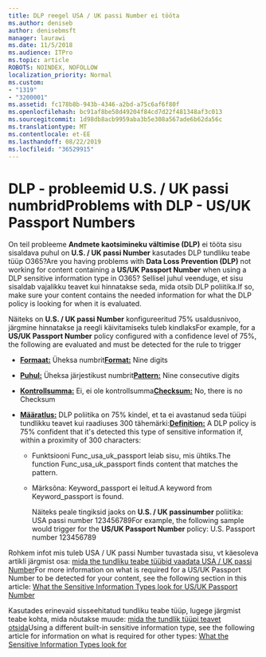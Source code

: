 ```yaml
---
title: DLP reegel USA / UK passi Number ei tööta
ms.author: deniseb
author: denisebmsft
manager: laurawi
ms.date: 11/5/2018
ms.audience: ITPro
ms.topic: article
ROBOTS: NOINDEX, NOFOLLOW
localization_priority: Normal
ms.custom:
- "1319"
- "3200001"
ms.assetid: fc178b8b-943b-4346-a2bd-a75c6af6f80f
ms.openlocfilehash: bc91af8be58d49204f84cd7d22f481348af3c013
ms.sourcegitcommit: 1d98db8acb9959aba3b5e308a567ade6b62da56c
ms.translationtype: MT
ms.contentlocale: et-EE
ms.lasthandoff: 08/22/2019
ms.locfileid: "36529915"
---
```

# <a name="problems-with-dlp---usuk-passport-numbers"></a><span data-ttu-id="03dbc-102">DLP - probleemid U.S. / UK passi numbrid</span><span class="sxs-lookup"><span data-stu-id="03dbc-102">Problems with DLP - US/UK Passport Numbers</span></span>

<span data-ttu-id="03dbc-103">On teil probleeme **Andmete kaotsimineku vältimise (DLP)** ei tööta sisu sisaldava puhul on **U.S. / UK passi Number** kasutades DLP tundliku teabe tüüp O365?</span><span class="sxs-lookup"><span data-stu-id="03dbc-103">Are you having problems with **Data Loss Prevention (DLP)** not working for content containing a **US/UK Passport Number** when using a DLP sensitive information type in O365?</span></span> <span data-ttu-id="03dbc-104">Sellisel juhul veenduge, et sisu sisaldab vajalikku teavet kui hinnatakse seda, mida otsib DLP poliitika.</span><span class="sxs-lookup"><span data-stu-id="03dbc-104">If so, make sure your content contains the needed information for what the DLP policy is looking for when it is evaluated.</span></span>
  
<span data-ttu-id="03dbc-105">Näiteks on **U.S. / UK passi Number** konfigureeritud 75% usaldusnivoo, järgmine hinnatakse ja reegli käivitamiseks tuleb kindlaks</span><span class="sxs-lookup"><span data-stu-id="03dbc-105">For example, for a **US/UK Passport Number** policy configured with a confidence level of 75%, the following are evaluated and must be detected for the rule to trigger</span></span>
  
- <span data-ttu-id="03dbc-106">**[Formaat:](https://docs.microsoft.com/office365/securitycompliance/what-the-sensitive-information-types-look-for#format-77)** Üheksa numbrit</span><span class="sxs-lookup"><span data-stu-id="03dbc-106">**[Format:](https://docs.microsoft.com/office365/securitycompliance/what-the-sensitive-information-types-look-for#format-77)** Nine digits</span></span>

- <span data-ttu-id="03dbc-107">**[Puhul:](https://docs.microsoft.com/office365/securitycompliance/what-the-sensitive-information-types-look-for#pattern-77)** Üheksa järjestikust numbrit</span><span class="sxs-lookup"><span data-stu-id="03dbc-107">**[Pattern:](https://docs.microsoft.com/office365/securitycompliance/what-the-sensitive-information-types-look-for#pattern-77)** Nine consecutive digits</span></span>

- <span data-ttu-id="03dbc-108">**[Kontrollsumma:](https://docs.microsoft.com/office365/securitycompliance/what-the-sensitive-information-types-look-for#checksum-76)** Ei, ei ole kontrollsumma</span><span class="sxs-lookup"><span data-stu-id="03dbc-108">**[Checksum:](https://docs.microsoft.com/office365/securitycompliance/what-the-sensitive-information-types-look-for#checksum-76)** No, there is no Checksum</span></span>

- <span data-ttu-id="03dbc-109">**[Määratlus:](https://docs.microsoft.com/office365/securitycompliance/what-the-sensitive-information-types-look-for#definition-77)** DLP poliitika on 75% kindel, et ta ei avastanud seda tüüpi tundlikku teavet kui raadiuses 300 tähemärki:</span><span class="sxs-lookup"><span data-stu-id="03dbc-109">**[Definition:](https://docs.microsoft.com/office365/securitycompliance/what-the-sensitive-information-types-look-for#definition-77)** A DLP policy is 75% confident that it's detected this type of sensitive information if, within a proximity of 300 characters:</span></span>

  - <span data-ttu-id="03dbc-110">Funktsiooni Func_usa_uk_passport leiab sisu, mis ühtiks.</span><span class="sxs-lookup"><span data-stu-id="03dbc-110">The function Func_usa_uk_passport finds content that matches the pattern.</span></span>

  - <span data-ttu-id="03dbc-111">Märksõna: Keyword_passport ei leitud.</span><span class="sxs-lookup"><span data-stu-id="03dbc-111">A keyword from Keyword_passport is found.</span></span>

    <span data-ttu-id="03dbc-112">Näiteks peale tingiksid jaoks on **U.S. / UK passinumber** poliitika: USA passi number 123456789</span><span class="sxs-lookup"><span data-stu-id="03dbc-112">For example, the following sample would trigger for the **US/UK Passport Number** policy: U.S. Passport number 123456789</span></span>

<span data-ttu-id="03dbc-113">Rohkem infot mis tuleb USA / UK passi Number tuvastada sisu, vt käesoleva artikli järgmist osa: [mida the tundliku teabe tüübid vaadata USA / UK passi Number](https://docs.microsoft.com/office365/securitycompliance/what-the-sensitive-information-types-look-for#us--uk-passport-number)</span><span class="sxs-lookup"><span data-stu-id="03dbc-113">For more information on what is required for a US/UK Passport Number to be detected for your content, see the following section in this article: [What the Sensitive Information Types look for US/UK Passport Number](https://docs.microsoft.com/office365/securitycompliance/what-the-sensitive-information-types-look-for#us--uk-passport-number)</span></span>
  
<span data-ttu-id="03dbc-114">Kasutades erinevaid sisseehitatud tundliku teabe tüüp, lugege järgmist teabe kohta, mida nõutakse muude: [mida the tundlik tüüpi teavet otsida](https://docs.microsoft.com/office365/securitycompliance/what-the-sensitive-information-types-look-for)</span><span class="sxs-lookup"><span data-stu-id="03dbc-114">Using a different built-in sensitive information type, see the following article for information on what is required for other types: [What the Sensitive Information Types look for](https://docs.microsoft.com/office365/securitycompliance/what-the-sensitive-information-types-look-for)</span></span>
  